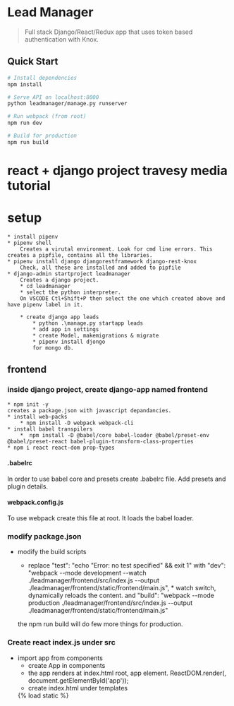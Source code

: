 # Lead Manager

> Full stack Django/React/Redux app that uses token based authentication with Knox.

## Quick Start

```bash
# Install dependencies
npm install

# Serve API on localhost:8000
python leadmanager/manage.py runserver

# Run webpack (from root)
npm run dev

# Build for production
npm run build
```

# react + django project travesy media tutorial

# setup

    * install pipenv
    * pipenv shell
        Creates a virutal environment. Look for cmd line errors. This creates a pipfile, contains all the libraries.
    * pipenv install django djangorestframework django-rest-knox
        Check, all these are installed and added to pipfile
    * django-admin startproject leadmanager
        Creates a django project.
        * cd leadmanager
        * select the python interpreter.
        On VSCODE Ctl+Shift+P then select the one which created above and have pipenv label in it.

        * create django app leads
            * python .\manage.py startapp leads
            * add app in settings
            * create Model, makemigrations & migrate
            * pipenv install djongo
            for mongo db.

## frontend

### inside django project, create django-app named frontend

    * npm init -y
    creates a package.json with javascript depandancies.
    * install web-packs
        * npm install -D webpack webpack-cli
    * install babel transpilers
        *  npm install -D @babel/core babel-loader @babel/preset-env @babel/preset-react babel-plugin-transform-class-properties
    * npm i react react-dom prop-types

#### .babelrc

In order to use babel core and presets create .babelrc file. Add presets and plugin details.

#### webpack.config.js

To use webpack create this file at root. It loads the babel loader.

### modify package.json

- modify the build scripts

  - replace "test": "echo \"Error: no test specified\" && exit 1" with "dev": "webpack --mode development --watch ./leadmanager/frontend/src/index.js --output ./leadmanager/frontend/static/frontend/main.js", \* watch switch, dynamically reloads the content.
    and "build": "webpack --mode production ./leadmanager/frontend/src/index.js --output ./leadmanager/frontend/static/frontend/main.js"

  the npm run build will do few more things for production.

### Create react index.js under src

- import app from components
  - create App in components
  - the app renders at index.html root, app element. ReactDOM.render(<App />, document.getElementById('app'));
  - create index.html under templates
  <div id="app"></div>
  {% load static %}
  <script src="{ % static "frontend/main.js" % }"
  Note: The main.js will be created dynamilly when npm run dev or build runs.

#### layout

    * Create a nav bar, leadmanager\frontend\src\components\layout\Header.js
    * dashboard, leadmanager\frontend\src\components\leads\Dashboard.js
        * holds leads form and listing
            * Form.js to add a lead
            * Leads.js list of leads.
